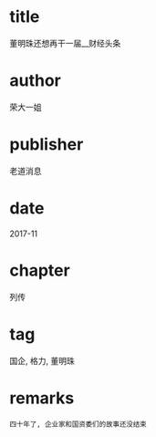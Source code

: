 # title
董明珠还想再干一届__财经头条

# author
荣大一姐

# publisher
老道消息

# date
2017-11

# chapter
列传

# tag
国企, 格力, 董明珠

# remarks
`四十年了, 企业家和国资委们的故事还没结束`
